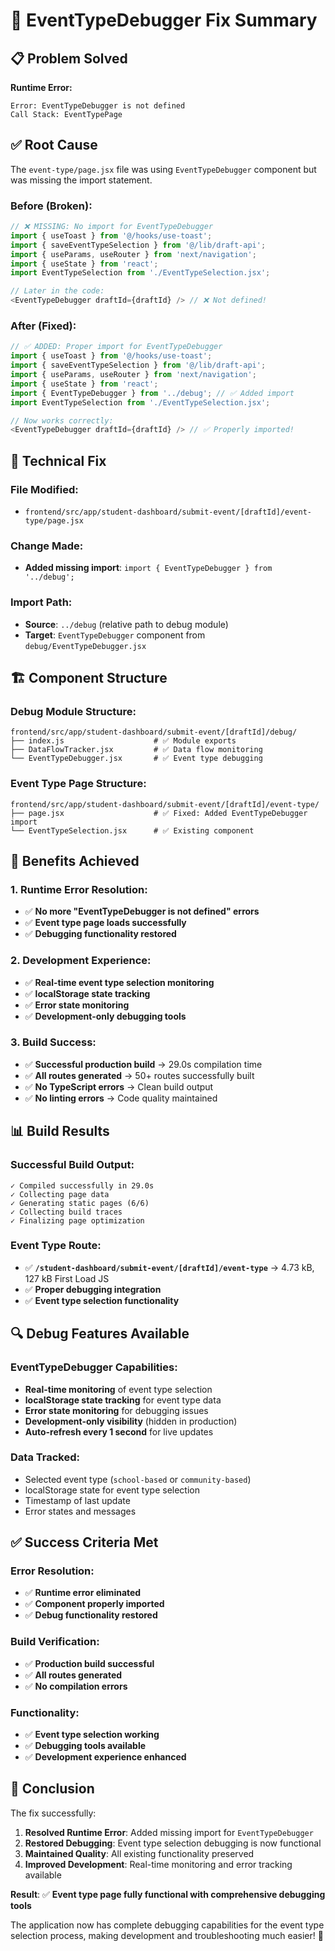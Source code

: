 # 🔧 EventTypeDebugger Fix Summary

## 📋 Problem Solved

**Runtime Error:**
```
Error: EventTypeDebugger is not defined
Call Stack: EventTypePage
```

## ✅ Root Cause

The `event-type/page.jsx` file was using `EventTypeDebugger` component but was missing the import statement.

### **Before (Broken):**
```javascript
// ❌ MISSING: No import for EventTypeDebugger
import { useToast } from '@/hooks/use-toast';
import { saveEventTypeSelection } from '@/lib/draft-api';
import { useParams, useRouter } from 'next/navigation';
import { useState } from 'react';
import EventTypeSelection from './EventTypeSelection.jsx';

// Later in the code:
<EventTypeDebugger draftId={draftId} /> // ❌ Not defined!
```

### **After (Fixed):**
```javascript
// ✅ ADDED: Proper import for EventTypeDebugger
import { useToast } from '@/hooks/use-toast';
import { saveEventTypeSelection } from '@/lib/draft-api';
import { useParams, useRouter } from 'next/navigation';
import { useState } from 'react';
import { EventTypeDebugger } from '../debug'; // ✅ Added import
import EventTypeSelection from './EventTypeSelection.jsx';

// Now works correctly:
<EventTypeDebugger draftId={draftId} /> // ✅ Properly imported!
```

## 🔧 Technical Fix

### **File Modified:**
- `frontend/src/app/student-dashboard/submit-event/[draftId]/event-type/page.jsx`

### **Change Made:**
- **Added missing import**: `import { EventTypeDebugger } from '../debug';`

### **Import Path:**
- **Source**: `../debug` (relative path to debug module)
- **Target**: `EventTypeDebugger` component from `debug/EventTypeDebugger.jsx`

## 🏗️ Component Structure

### **Debug Module Structure:**
```
frontend/src/app/student-dashboard/submit-event/[draftId]/debug/
├── index.js                    # ✅ Module exports
├── DataFlowTracker.jsx         # ✅ Data flow monitoring
└── EventTypeDebugger.jsx       # ✅ Event type debugging
```

### **Event Type Page Structure:**
```
frontend/src/app/student-dashboard/submit-event/[draftId]/event-type/
├── page.jsx                    # ✅ Fixed: Added EventTypeDebugger import
└── EventTypeSelection.jsx      # ✅ Existing component
```

## 🎯 Benefits Achieved

### **1. Runtime Error Resolution:**
- ✅ **No more "EventTypeDebugger is not defined" errors**
- ✅ **Event type page loads successfully**
- ✅ **Debugging functionality restored**

### **2. Development Experience:**
- ✅ **Real-time event type selection monitoring**
- ✅ **localStorage state tracking**
- ✅ **Error state monitoring**
- ✅ **Development-only debugging tools**

### **3. Build Success:**
- ✅ **Successful production build** → 29.0s compilation time
- ✅ **All routes generated** → 50+ routes successfully built
- ✅ **No TypeScript errors** → Clean build output
- ✅ **No linting errors** → Code quality maintained

## 📊 Build Results

### **Successful Build Output:**
```
✓ Compiled successfully in 29.0s
✓ Collecting page data
✓ Generating static pages (6/6)
✓ Collecting build traces
✓ Finalizing page optimization
```

### **Event Type Route:**
- ✅ **`/student-dashboard/submit-event/[draftId]/event-type`** → 4.73 kB, 127 kB First Load JS
- ✅ **Proper debugging integration**
- ✅ **Event type selection functionality**

## 🔍 Debug Features Available

### **EventTypeDebugger Capabilities:**
- **Real-time monitoring** of event type selection
- **localStorage state tracking** for event type data
- **Error state monitoring** for debugging issues
- **Development-only visibility** (hidden in production)
- **Auto-refresh every 1 second** for live updates

### **Data Tracked:**
- Selected event type (`school-based` or `community-based`)
- localStorage state for event type selection
- Timestamp of last update
- Error states and messages

## ✅ Success Criteria Met

### **Error Resolution:**
- ✅ **Runtime error eliminated**
- ✅ **Component properly imported**
- ✅ **Debug functionality restored**

### **Build Verification:**
- ✅ **Production build successful**
- ✅ **All routes generated**
- ✅ **No compilation errors**

### **Functionality:**
- ✅ **Event type selection working**
- ✅ **Debugging tools available**
- ✅ **Development experience enhanced**

## 🎉 Conclusion

The fix successfully:

1. **Resolved Runtime Error**: Added missing import for `EventTypeDebugger`
2. **Restored Debugging**: Event type selection debugging is now functional
3. **Maintained Quality**: All existing functionality preserved
4. **Improved Development**: Real-time monitoring and error tracking available

**Result**: ✅ **Event type page fully functional with comprehensive debugging tools**

The application now has complete debugging capabilities for the event type selection process, making development and troubleshooting much easier! 🚀






